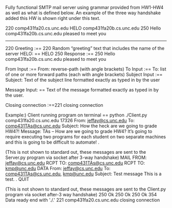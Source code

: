Fully functional SMTP mail server using grammar provided from HW1-HW4 as well as what is defined below. An example of the three way handshake added this HW is shown right under this text.

220 comp431fa20.cs.unc.edu
HELO comp431fa20b.cs.unc.edu
250 Hello comp431fa20b.cs.unc.edu pleased to meet you

__________________________________________________________________________________

220 Greeting :== 220 Random “greeting” text that includes the name of the server
HELO: == HELO <whitespace> <domain> <nullspace> <CRLF>
250 Response :== 250 Hello comp431fa20b.cs.unc.edu pleased to meet you


From Input :== From: reverse-path (with angle brackets)
To Input :== To: list of one or more forward paths (each with angle brackets)
Subject Input :== Subject: Text of the subject line formatted exactly as typed in by the user

Message Input: == Text of the message formatted exactly as typed in by the user.

Closing connection :==221 <server hostname> closing connection
  
  
Example:) Client running program on terminal == python ./Client.py comp431fa20.cs.unc.edu 17326
From:
jeffay@cs.unc.edu
To:
comp431TAs@cs.unc.edu
Subject:
How the heck are we going to grade HW4?!
Message:
TAs – How are we going to grade HW4? It’s going to require executing two programs for each
student on two separate machines and this is going to be difficult to automate!
.

(This is not shown to standard out, these messages are sent to the Server.py program via socket after 3-way handshake)
MAIL FROM: <jeffay@cs.unc.edu>
RCPT TO: <comp431TAs@cs.unc.edu>
RCPT TO: <kmp@unc.edu>
DATA
From: <jeffay@cs.unc.edu>
To: <comp431TAs@cs.unc.edu>, <kmp@unc.edu>
Subject: Test message
This is a test.
.
QUIT

(This is not shown to standard out, these messages are sent to the Client.py program via socket after-3 way handshake)
250 Ok
250 Ok
250 Ok
354 Data ready end with './.'
221 comp431fa20.cs.unc.edu closing connection
